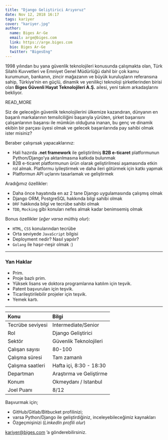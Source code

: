 ```yaml
---
title: "Django Geliştirici Arıyoruz"
date: Nov 12, 2018 16:17
tags: kariyer
cover: "kariyer.jpg"
author:
  name: Biges Ar-Ge
  email: arge@biges.com
  link: https://arge.biges.com
  bio: Biges Ar-Ge
  twitter: "BigesEng"
---
```


1998 yılından bu yana güvenlik teknolojileri konusunda çalışmakta olan, Türk
Silahlı Kuvvetleri ve Emniyet Genel Müdürlüğü dahil bir çok kamu kurumunun,
bankanın, zincir mağazanın ve büyük kuruluşların referansına sahip,
Türkiye’nin en güçlü, dinamik ve yenilikçi teknoloji şirketlerinden birisi
olan **Biges Güvenli Hayat Teknolojileri A.Ş.** ailesi, yeni takım arkadaşlarını
bekliyor.

READ_MORE

Siz de geleceğin güvenlik teknolojilerini ülkemize kazandıran, dünyanın en
başarılı markalarının temsilciliğini başarıyla yürüten, şirket başarısını
çalışanlarının başarısı ile mümkün olduğuna inanan, bu genç ve dinamik ekibin
bir parçası üyesi olmak ve gelecek başarılarında pay sahibi olmak ister
misiniz?

Beraber çalışırsak yapacaklarınız:

- Hali hazırda **.net framework** ile geliştirilmiş **B2B e-ticaret** platformunun
  Python/Django’ya aktarılmasına katkıda bulunmak
- B2B e-ticaret platformunun ürün olarak geliştirilmesi aşamasında etkin rol 
  almak. Platformu iyileştirmek ve daha ileri götürmek için katkı yapmak
- Platformun API uçlarını tasarlamak ve geliştirmek

Aradığımız özellikler:

- Daha önce hayatında en az 2 tane Django uygulamasında çalışmış olmak
- Django ORM, PostgreSQL hakkında bilgi sahibi olmak
- `DRF` hakkında bilgi ve tecrübe sahibi olmak
- `TDD`, `Mocking` gibi konuları nefes almak kadar benimsemiş olmak

Bonus özellikler (*eğer varsa müthiş olur*):

- `HTML`, `CSS` konularından tecrübe
- Orta seviyede `JavaScript` bilgisi
- Deployment nedir? Nasıl yapılır?
- `Golang` ile haşır-neşir olmak :)

---

### Yan Haklar

- Prim.
- Proje bazlı prim.
- Yüksek lisans ve doktora programlarına katılım için teşvik.
- Patent başvuruları için teşvik.
- Ticarileştirilebilir projeler için teşvik.
- Yemek kartı.

---

| Konu              | Bilgi                    |
|:------------------|:-------------------------|
| Tecrübe seviyesi  | Intermediate/Senior      |
| Rol               | Django Geliştirici       |
| Sektör            | Güvenlik Teknolojileri   |
| Çalışan sayısı    | 80-100                   |
| Çalışma süresi    | Tam zamanlı              |
| Çalışma saatleri  | Hafta içi, 8:30 - 18:30  |
| Departman         | Araştırma ve Geliştirme  |
| Konum             | Okmeydanı / Istanbul     |
| Joel Puanı        | 8/12                     |

Başvurmak için;

- GitHub/Gitlab/Bitbucket profilinizi;
- varsa Python/Django ile geliştirdiğiniz, inceleyebileceğimiz kaynakları
- Özgeçmişinizi (*LinkedIn profili olur*)

kariyer@biges.com ’a gönderebilirsiniz.
